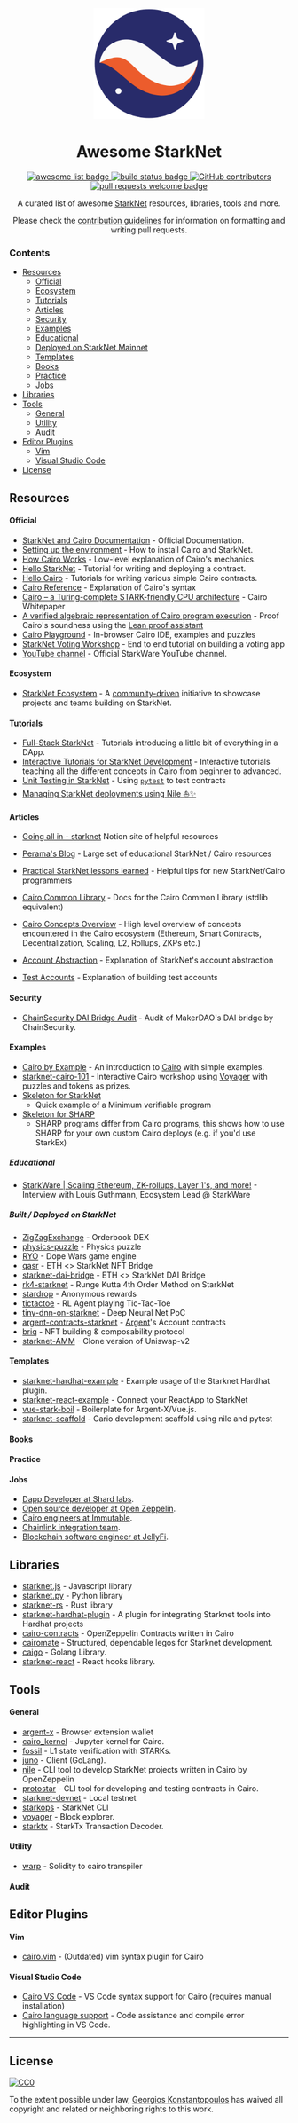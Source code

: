 <div align="center">
  <img alt="starknet logo" src="./assets/starknet.png" width="200" >
  <h1 align="center">Awesome StarkNet</h1>
  <p align="center">
    <a href="https://github.com/sindresorhus/awesome">
      <img alt="awesome list badge" src="https://cdn.rawgit.com/sindresorhus/awesome/d7305f38d29fed78fa85652e3a63e154dd8e8829/media/badge.svg">
    </a>
    <a href="#buildstatus">
      <img alt="build status badge" src="https://github.com/gakonst/awesome-starknet/workflows/Build/badge.svg">
    </a>
    <a href="https://github.com/gakonst/awesome-starknet/graphs/contributors">
      <img alt="GitHub contributors" src="https://img.shields.io/github/contributors/gakonst/awesome-starknet">
    </a>
    <a href="http://makeapullrequest.com">
      <img alt="pull requests welcome badge" src="https://img.shields.io/badge/PRs-welcome-brightgreen.svg?style=flat">
    </a>
  </p>

  <p align="center">A curated list of awesome <a href="https://medium.com/starkware/starknet-alpha-is-coming-to-mainnet-b825829eaf32">StarkNet</a> resources, libraries, tools and more.</p>
  <p align="center">Please check the <a href="CONTRIBUTING.md">contribution guidelines</a> for information on formatting and writing pull requests.</p>

</div>

### Contents

- [Resources](#resources)
  - [Official](#official)
  - [Ecosystem](#ecosystem)
  - [Tutorials](#tutorials)
  - [Articles](#articles)
  - [Security](#security)
  - [Examples](#examples)
  - [Educational](#educational)
  - [Deployed on StarkNet Mainnet](#built--deployed-on-starknet)
  - [Templates](#templates)
  - [Books](#books)
  - [Practice](#practice)
  - [Jobs](#jobs)
- [Libraries](#libraries)
- [Tools](#tools)
  - [General](#general)
  - [Utility](#utility)
  - [Audit](#audit)
- [Editor Plugins](#editor-plugins)
  - [Vim](#vim)
  - [Visual Studio Code](#visual-studio-code)
- [License](#license)

## Resources

#### Official

- [StarkNet and Cairo Documentation](https://www.cairo-lang.org/docs/index.html) -
  Official Documentation.
- [Setting up the environment](https://www.cairo-lang.org/docs/quickstart.html) -
  How to install Cairo and StarkNet.
- [How Cairo Works](https://www.cairo-lang.org/docs/how_cairo_works/index.html) -
  Low-level explanation of Cairo's mechanics.
- [Hello StarkNet](https://www.cairo-lang.org/docs/hello_starknet/index.html) -
  Tutorial for writing and deploying a contract.
- [Hello Cairo](https://www.cairo-lang.org/docs/hello_cairo/index.html) -
  Tutorials for writing various simple Cairo contracts.
- [Cairo Reference](https://www.cairo-lang.org/docs/reference/index.html) -
  Explanation of Cairo's syntax
- [Cairo – a Turing-complete STARK-friendly CPU architecture](https://eprint.iacr.org/2021/1063.pdf) -
  Cairo Whitepaper
- [A verified algebraic representation of Cairo program execution](https://arxiv.org/abs/2109.14534) -
  Proof Cairo's soundness using the
  [Lean proof assistant](<https://en.wikipedia.org/wiki/Lean_(proof_assistant)>)
- [Cairo Playground](https://www.cairo-lang.org/playground/) - In-browser Cairo
  IDE, examples and puzzles
- [StarkNet Voting Workshop](https://starkware.notion.site/starkware/StarkNet-Voting-Workshop-b61ef5f4a62d45af86892cba3158f7e6) -
  End to end tutorial on building a voting app
- [YouTube channel](https://www.youtube.com/channel/UCnDWguR8mE2oDBsjhQkgbvg/playlists) - Official StarkWare YouTube channel.

#### Ecosystem

- [StarkNet Ecosystem](https://starknet-ecosystem.com) -
  A [community-driven](https://github.com/419Labs/starknet-ecosystem.com) initiative to showcase projects and teams building on StarkNet.

#### Tutorials
- [Full-Stack StarkNet](https://github.com/sambarnes/fullstack-starknet) - Tutorials introducing a little bit of everything in a DApp.
- [Interactive Tutorials for StarkNet Development](https://github.com/onlydustxyz/starklings) - Interactive tutorials teaching all the different concepts in Cairo from beginner to advanced.
- [Unit Testing in StarkNet](https://perama-v.github.io/cairo/examples/unit_test/) -
  Using [`pytest`](https://docs.pytest.org/en/6.2.x/) to test contracts
- [Managing StarkNet deployments using Nile ⛵️✨](https://medium.com/@martriay/manage-your-starknet-deployments-with-nile-%EF%B8%8F-e849d40546dd)

#### Articles

- [Going all in - starknet](https://koopxyz.notion.site/going-all-in-starkware-f250983d562c454384384a5408bddf9c)
  Notion site of helpful resources  
- [Perama's Blog](https://perama-v.github.io/cairo/intro/) - Large set of
  educational StarkNet / Cairo resources
- [Practical StarkNet lessons learned](https://hackmd.io/@RoboTeddy/BJZFu56wF) -
  Helpful tips for new StarkNet/Cairo programmers
- [Cairo Common Library](https://perama-v.github.io/cairo/cairo-common-library/) -
  Docs for the Cairo Common Library (stdlib equivalent)

- [Cairo Concepts Overview](https://perama-v.github.io/cairo/description/) -
  High level overview of concepts encountered in the Cairo ecosystem (Ethereum,
  Smart Contracts, Decentralization, Scaling, L2, Rollups, ZKPs etc.)
- [Account Abstraction](https://perama-v.github.io/cairo/account-abstraction/) -
  Explanation of StarkNet's account abstraction
- [Test Accounts](https://perama-v.github.io/cairo/examples/test_accounts/) -
  Explanation of building test accounts

#### Security

- [ChainSecurity DAI Bridge Audit](https://chainsecurity.com/wp-content/uploads/2021/12/ChainSecurity_MakerDAO_StarkNet-DAI-Bridge_audit.pdf) - Audit of MakerDAO's DAI bridge by ChainSecurity.

#### Examples

- [Cairo by Example](https://perama-v.github.io/cairo/by-example/) - An
  introduction to [Cairo](https://www.cairo-lang.org/) with simple examples.
- [starknet-cairo-101](https://github.com/l-henri/starknet-cairo-101) - Interactive Cairo workshop using [Voyager](https://voyager.online/) with puzzles and tokens as prizes.
- [Skeleton for StarkNet](https://perama-v.github.io/cairo/examples/building_blocks/skeleton/program_starknet.html)
  - Quick example of a Minimum verifiable program
- [Skeleton for SHARP](https://perama-v.github.io/cairo/examples/building_blocks/skeleton/program_sharp.html)
  - SHARP programs differ from Cairo programs, this shows how to use
    SHARP for your own custom Cairo deploys (e.g. if you'd use StarkEx)

##### Educational

- [StarkWare | Scaling Ethereum, ZK-rollups, Layer 1's, and more!](https://youtu.be/aq7EV-4K7Vk) -
  Interview with Louis Guthmann, Ecosystem Lead @ StarkWare

##### Built / Deployed on StarkNet

- [ZigZagExchange](https://github.com/ZigZagExchange/starknet-contracts) -
  Orderbook DEX
- [physics-puzzle](https://github.com/guiltygyoza/physics-puzzle-starknet) -
  Physics puzzle
- [RYO](https://github.com/dopedao/RYO) - Dope Wars game engine
- [qasr](https://github.com/mortimr/qasr) - ETH <> StarkNet NFT Bridge
- [starknet-dai-bridge](https://github.com/makerdao/starknet-dai-bridge) - ETH
  <> StarkNet DAI Bridge
- [rk4-starknet](https://github.com/guiltygyoza/rk4-starknet) - Runge Kutta 4th
  Order Method on StarkNet
- [stardrop](https://github.com/kobigurk/stardrop) - Anonymous rewards
- [tictactoe](https://github.com/guiltygyoza/tictactoe-on-starknet) - RL Agent
  playing Tic-Tac-Toe
- [tiny-dnn-on-starknet](https://github.com/guiltygyoza/tiny-dnn-on-starknet) -
  Deep Neural Net PoC
- [argent-contracts-starknet](https://github.com/argentlabs/argent-contracts-starknet) -
  [Argent](https://www.argent.xyz/)'s Account contracts
- [briq](https://github.com/briqNFT/briq-protocol) - NFT building & composability protocol
- [starknet-AMM](https://github.com/bitnician/Starknet-AMM) - Clone version of Uniswap-v2 

#### Templates

- [starknet-hardhat-example](https://github.com/Shard-Labs/starknet-hardhat-example) -
  Example usage of the Starknet Hardhat plugin.
- [starknet-react-example](https://github.com/fracek/starknet-react-example) -
  Connect your ReactApp to StarkNet
- [vue-stark-boil](https://github.com/dontpanicdao/vue-stark-boil) - 
  Boilerplate for Argent-X/Vue.js.
- [starknet-scaffold](https://github.com/tarrencev/starknet-scaffold) - Cario development scaffold using nile and pytest

#### Books

#### Practice

#### Jobs
- [Dapp Developer at Shard labs](https://almanac.io/docs/starknet-dapp-developer-shard-labs-8UMOmydaLJX7jzQAZReYJTcC0o4RtE1m).
- [Open source developer at Open Zeppelin](https://openzeppelin.com/jobs/opening/?gh_jid=4554917003&gh_src=2742d3093us).
- [Cairo engineers at Immutable](https://discord.com/channels/793094838509764618/898210860030386178/898330663281905725).
- [Chainlink integration team](https://discord.com/channels/793094838509764618/898210860030386178/905842249840074783).
- [Blockchain software engineer at JellyFi](https://mango-cry-b61.notion.site/Blockchain-software-engineer-9634a0236c454e6ab7679a93478f2f8b).

## Libraries

- [starknet.js](https://github.com/seanjameshan/starknet.js) - Javascript
  library
- [starknet.py](https://github.com/software-mansion/starknet.py) - Python library
- [starknet-rs](https://github.com/xJonathanLEI/starknet-rs) - Rust library
- [starknet-hardhat-plugin](https://github.com/Shard-Labs/starknet-hardhat-plugin) -
  A plugin for integrating Starknet tools into Hardhat projects
- [cairo-contracts](https://github.com/OpenZeppelin/cairo-contracts) -
  OpenZeppelin Contracts written in Cairo
- [cairomate](https://github.com/a5f9t4/cairomate) - Structured, dependable legos for Starknet development. 
- [caigo](https://github.com/dontpanicdao/caigo) - Golang Library.
- [starknet-react](https://github.com/auclantis/starknet-react) - React hooks library.

## Tools

#### General
- [argent-x](https://github.com/argentlabs/argent-x) - Browser extension wallet
- [cairo_kernel](https://github.com/ankitchiplunkar/cairo-jupyter) - Jupyter
  kernel for Cairo.
- [fossil](https://github.com/OilerNetwork/fossil) - L1 state verification with STARKs.
- [juno](https://github.com/NethermindEth/juno) - Client (GoLang).
- [nile](https://github.com/OpenZeppelin/nile) - CLI tool to develop StarkNet
  projects written in Cairo by OpenZeppelin
- [protostar](https://docs.swmansion.com/protostar/) - CLI tool for developing and testing contracts in Cairo.
- [starknet-devnet](https://github.com/Shard-Labs/starknet-devnet) - Local
  testnet
- [starkops](https://github.com/seanjameshan/starkops) - StarkNet CLI
- [voyager](https://voyager.online) - Block explorer.
- [starktx](https://starktx.info/) - StarkTx Transaction Decoder.

#### Utility

- [warp](https://github.com/NethermindEth/warp) - Solidity to cairo transpiler

#### Audit

## Editor Plugins

#### Vim

- [cairo.vim](https://github.com/miguelmota/cairo.vim) - (Outdated) vim syntax
  plugin for Cairo

#### Visual Studio Code

- [Cairo VS Code](https://www.cairo-lang.org/docs/quickstart.html#visual-studio-code-setup) -
  VS Code syntax support for Cairo (requires manual installation)
- [Cairo language support](https://marketplace.visualstudio.com/items?itemName=ericglau.cairo-ls) -
  Code assistance and compile error highlighting in VS Code.

---

## License

[![CC0](https://mirrors.creativecommons.org/presskit/buttons/88x31/svg/cc-zero.svg)](https://creativecommons.org/publicdomain/zero/1.0/)

To the extent possible under law,
[Georgios Konstantopoulos](https://github.com/gakonst) has waived all copyright
and related or neighboring rights to this work.
